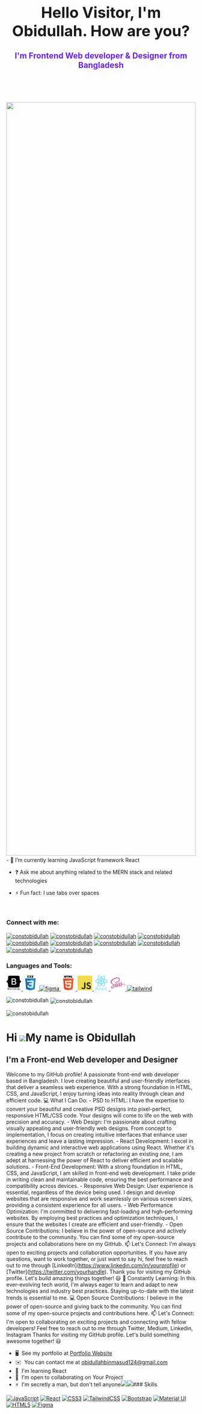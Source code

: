 <h1 style="font-size: 2.5rem; text-align: center;">Hello Visitor, I'm Obidullah. How are you?</h1>
    <h2 style="text-align: center; color: rgb(109, 33, 231);">I'm Frontend Web developer & Designer from Bangladesh</h2>
    <br> <br/> <br> <br/>
<img style="width: 100%; height: 50vh;" src="https://scontent.fjsr8-1.fna.fbcdn.net/v/t39.30808-6/350113198_1265498414355631_4845030143183374506_n.jpg?_nc_cat=109&ccb=1-7&_nc_sid=174925&_nc_ohc=nIThqDIKL2YAX96MKyz&_nc_ht=scontent.fjsr8-1.fna&oh=00_AfCAfXEbrZlgpyTqZMsPZB2b_awuvmriy18w0oKW_pmo_g&oe=64D43ADE" alt="">
- 🌱 I’m currently learning JavaScript framework React  




- ❓ Ask me about anything related to the MERN stack and related technologies  
  

- ⚡ Fun fact: I use tabs over spaces  

<br>


<h3 align="left">Connect with me:</h3>
<p align="left">
<a href="https://codepen.io/constobidullah" target="blank"><img align="center" src="https://raw.githubusercontent.com/rahuldkjain/github-profile-readme-generator/master/src/images/icons/Social/codepen.svg" alt="constobidullah" height="30" width="40" /></a>
<a href="https://dev.to/constobidullah" target="blank"><img align="center" src="https://raw.githubusercontent.com/rahuldkjain/github-profile-readme-generator/master/src/images/icons/Social/devto.svg" alt="constobidullah" height="30" width="40" /></a>
<a href="https://twitter.com/constobidullah" target="blank"><img align="center" src="https://raw.githubusercontent.com/rahuldkjain/github-profile-readme-generator/master/src/images/icons/Social/twitter.svg" alt="constobidullah" height="30" width="40" /></a>
<a href="https://linkedin.com/in/constobidullah" target="blank"><img align="center" src="https://raw.githubusercontent.com/rahuldkjain/github-profile-readme-generator/master/src/images/icons/Social/linked-in-alt.svg" alt="constobidullah" height="30" width="40" /></a>
<a href="https://stackoverflow.com/users/constobidullah" target="blank"><img align="center" src="https://raw.githubusercontent.com/rahuldkjain/github-profile-readme-generator/master/src/images/icons/Social/stack-overflow.svg" alt="constobidullah" height="30" width="40" /></a>
<a href="https://fb.com/constobidullah" target="blank"><img align="center" src="https://raw.githubusercontent.com/rahuldkjain/github-profile-readme-generator/master/src/images/icons/Social/facebook.svg" alt="constobidullah" height="30" width="40" /></a>
<a href="https://instagram.com/constobidullah" target="blank"><img align="center" src="https://raw.githubusercontent.com/rahuldkjain/github-profile-readme-generator/master/src/images/icons/Social/instagram.svg" alt="constobidullah" height="30" width="40" /></a>
<a href="https://dribbble.com/constobidullah" target="blank"><img align="center" src="https://raw.githubusercontent.com/rahuldkjain/github-profile-readme-generator/master/src/images/icons/Social/dribbble.svg" alt="constobidullah" height="30" width="40" /></a>
<a href="https://www.behance.net/constobidullah" target="blank"><img align="center" src="https://raw.githubusercontent.com/rahuldkjain/github-profile-readme-generator/master/src/images/icons/Social/behance.svg" alt="constobidullah" height="30" width="40" /></a>
<a href="https://medium.com/constobidullah" target="blank"><img align="center" src="https://raw.githubusercontent.com/rahuldkjain/github-profile-readme-generator/master/src/images/icons/Social/medium.svg" alt="constobidullah" height="30" width="40" /></a>
</p>

<h3 align="left">Languages and Tools:</h3>
<p align="left"> <a href="https://getbootstrap.com" target="_blank" rel="noreferrer"> <img src="https://raw.githubusercontent.com/devicons/devicon/master/icons/bootstrap/bootstrap-plain-wordmark.svg" alt="bootstrap" width="40" height="40"/> </a> <a href="https://www.w3schools.com/css/" target="_blank" rel="noreferrer"> <img src="https://raw.githubusercontent.com/devicons/devicon/master/icons/css3/css3-original-wordmark.svg" alt="css3" width="40" height="40"/> </a> <a href="https://www.figma.com/" target="_blank" rel="noreferrer"> <img src="https://www.vectorlogo.zone/logos/figma/figma-icon.svg" alt="figma" width="40" height="40"/> </a> <a href="https://www.w3.org/html/" target="_blank" rel="noreferrer"> <img src="https://raw.githubusercontent.com/devicons/devicon/master/icons/html5/html5-original-wordmark.svg" alt="html5" width="40" height="40"/> </a> <a href="https://developer.mozilla.org/en-US/docs/Web/JavaScript" target="_blank" rel="noreferrer"> <img src="https://raw.githubusercontent.com/devicons/devicon/master/icons/javascript/javascript-original.svg" alt="javascript" width="40" height="40"/> </a> <a href="https://reactjs.org/" target="_blank" rel="noreferrer"> <img src="https://raw.githubusercontent.com/devicons/devicon/master/icons/react/react-original-wordmark.svg" alt="react" width="40" height="40"/> </a> <a href="https://sass-lang.com" target="_blank" rel="noreferrer"> <img src="https://raw.githubusercontent.com/devicons/devicon/master/icons/sass/sass-original.svg" alt="sass" width="40" height="40"/> </a> <a href="https://tailwindcss.com/" target="_blank" rel="noreferrer"> <img src="https://www.vectorlogo.zone/logos/tailwindcss/tailwindcss-icon.svg" alt="tailwind" width="40" height="40"/> </a> </p>

<p><img align="left" src="https://github-readme-stats.vercel.app/api/top-langs?username=constobidullah&show_icons=true&locale=en&layout=compact" alt="constobidullah" /></p>

<p>&nbsp;<img align="center" src="https://github-readme-stats.vercel.app/api?username=constobidullah&show_icons=true&locale=en" alt="constobidullah" /></p>

<p><img align="center" src="https://github-readme-streak-stats.herokuapp.com/?user=constobidullah&" alt="constobidullah" /></p>


Hi ![](https://user-images.githubusercontent.com/18350557/176309783-0785949b-9127-417c-8b55-ab5a4333674e.gif)My name is Obidullah
=================================================================================================================================

I'm a Front-end Web developer and Designer
------------------------------------------

Welcome to my GitHub profile! A passionate front-end web developer based in Bangladesh. I love creating beautiful and user-friendly interfaces that deliver a seamless web experience. With a strong foundation in HTML, CSS, and JavaScript, I enjoy turning ideas into reality through clean and efficient code. 💻 What I Can Do: - PSD to HTML: I have the expertise to convert your beautiful and creative PSD designs into pixel-perfect, responsive HTML/CSS code. Your designs will come to life on the web with precision and accuracy. - Web Design: I'm passionate about crafting visually appealing and user-friendly web designs. From concept to implementation, I focus on creating intuitive interfaces that enhance user experiences and leave a lasting impression. - React Development: I excel in building dynamic and interactive web applications using React. Whether it's creating a new project from scratch or refactoring an existing one, I am adept at harnessing the power of React to deliver efficient and scalable solutions. - Front-End Development: With a strong foundation in HTML, CSS, and JavaScript, I am skilled in front-end web development. I take pride in writing clean and maintainable code, ensuring the best performance and compatibility across devices. - Responsive Web Design: User experience is essential, regardless of the device being used. I design and develop websites that are responsive and work seamlessly on various screen sizes, providing a consistent experience for all users. - Web Performance Optimization: I'm committed to delivering fast-loading and high-performing websites. By employing best practices and optimization techniques, I ensure that the websites I create are efficient and user-friendly. - Open Source Contributions: I believe in the power of open-source and actively contribute to the community. You can find some of my open-source projects and collaborations here on my GitHub. 📫 Let's Connect: I'm always open to exciting projects and collaboration opportunities. If you have any questions, want to work together, or just want to say hi, feel free to reach out to me through \[LinkedIn\](https://www.linkedin.com/in/yourprofile) or \[Twitter\](https://twitter.com/yourhandle). Thank you for visiting my GitHub profile. Let's build amazing things together! 😃 🌱 Constantly Learning: In this ever-evolving tech world, I'm always eager to learn and adapt to new technologies and industry best practices. Staying up-to-date with the latest trends is essential to me. 💻 Open Source Contributions: I believe in the power of open-source and giving back to the community. You can find some of my open-source projects and contributions here. 📫 Let's Connect: I'm open to collaborating on exciting projects and connecting with fellow developers! Feel free to reach out to me through Twitter, Medium, Linkedin, Instagram Thanks for visiting my GitHub profile. Let's build something awesome together! 😃

*   🖥️  See my portfolio at [Portfolio Website](http://obidullah.netlify.app)
*   ✉️  You can contact me at [obidullahbinmasud124@gmail.com](mailto:obidullahbinmasud124@gmail.com)
*   🧠  I'm learning React
*   🤝  I'm open to collaborating on Your Project
*   ⚡  I'm secretly a man, but don't tell anyone<a href="https://www.github.com/constobidullah" target="_blank" rel="noreferrer"><img
                  src="https://img.shields.io/github/followers/constobidullah?logo=github&style=for-the-badge&color=0891b2&labelColor=1c1917" /></a><a href="https://www.twitter.com/constobidullah" target="_blank" rel="noreferrer"><img
                  src="https://img.shields.io/twitter/follow/constobidullah?logo=twitter&style=for-the-badge&color=0891b2&labelColor=1c1917"
                /></a>### Skills 
<p align="left">
<a href="https://developer.mozilla.org/en-US/docs/Web/JavaScript" target="_blank" rel="noreferrer"><img src="https://raw.githubusercontent.com/danielcranney/readme-generator/main/public/icons/skills/javascript-colored.svg" width="36" height="36" alt="JavaScript" /></a>
<a href="https://reactjs.org/" target="_blank" rel="noreferrer"><img src="https://raw.githubusercontent.com/danielcranney/readme-generator/main/public/icons/skills/react-colored.svg" width="36" height="36" alt="React" /></a>
<a href="https://www.w3.org/TR/CSS/#css" target="_blank" rel="noreferrer"><img src="https://raw.githubusercontent.com/danielcranney/readme-generator/main/public/icons/skills/css3-colored.svg" width="36" height="36" alt="CSS3" /></a>
<a href="https://tailwindcss.com/" target="_blank" rel="noreferrer"><img src="https://raw.githubusercontent.com/danielcranney/readme-generator/main/public/icons/skills/tailwindcss-colored.svg" width="36" height="36" alt="TailwindCSS" /></a>
<a href="https://getbootstrap.com/" target="_blank" rel="noreferrer"><img src="https://raw.githubusercontent.com/danielcranney/readme-generator/main/public/icons/skills/bootstrap-colored.svg" width="36" height="36" alt="Bootstrap" /></a>
<a href="https://mui.com/" target="_blank" rel="noreferrer"><img src="https://raw.githubusercontent.com/danielcranney/readme-generator/main/public/icons/skills/materialui-colored.svg" width="36" height="36" alt="Material UI" /></a>
<a href="https://developer.mozilla.org/en-US/docs/Glossary/HTML5" target="_blank" rel="noreferrer"><img src="https://raw.githubusercontent.com/danielcranney/readme-generator/main/public/icons/skills/html5-colored.svg" width="36" height="36" alt="HTML5" /></a>
<a href="https://www.figma.com/" target="_blank" rel="noreferrer"><img src="https://raw.githubusercontent.com/danielcranney/readme-generator/main/public/icons/skills/figma-colored.svg" width="36" height="36" alt="Figma" /></a>
</p>
